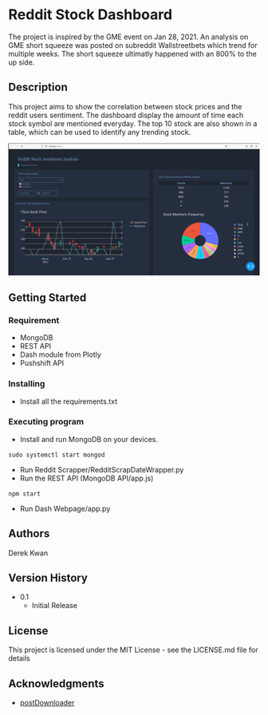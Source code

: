 # Reddit Stock Dashboard

The project is inspired by the GME event on Jan 28, 2021.  An analysis on GME short squeeze was posted on subreddit Wallstreetbets which trend for multiple weeks. The short squeeze ultimatly happened with an 800% to the up side. 

## Description

This project aims to show the correlation between stock prices and the reddit users sentiment. The dashboard display the amount of time each stock symbol are mentioned everyday. The top 10 stock are also shown in a table, which can be used to identify any trending stock. 


![Sample](https://github.com/DerekK01/Reddit-Stock-Dashboard/blob/master/Sample%20Screenshot.png)

## Getting Started

### Requirement

* MongoDB
* REST API
* Dash module from Plotly
* Pushshift API

### Installing

* Install all the requirements.txt

### Executing program
* Install and run MongoDB on your devices.
```
sudo systemctl start mongod
```
* Run Reddit Scrapper/RedditScrapDateWrapper.py
* Run the REST API (MongoDB API/app.js)
```
npm start
```
* Run  Dash Webpage/app.py 


## Authors

Derek Kwan


## Version History

* 0.1
    * Initial Release

## License

This project is licensed under the MIT License - see the LICENSE.md file for details

## Acknowledgments

* [postDownloader](https://github.com/Watchful1/Sketchpad/blob/master/postDownloader.py)
